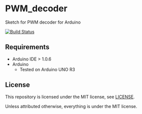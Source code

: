 # PWM_decoder

Sketch for PWM decoder for Arduino

[![Build Status](https://travis-ci.org/Tiryoh/PWM_decoder.svg)](https://travis-ci.org/Tiryoh/PWM_decoder)

## Requirements

* Arduino IDE > 1.0.6
* Arduino
  * Tested on Arduino UNO R3


## License

This repository is licensed under the MIT license, see [LICENSE]( ./LICENSE ).

Unless attributed otherwise, everything is under the MIT license.
